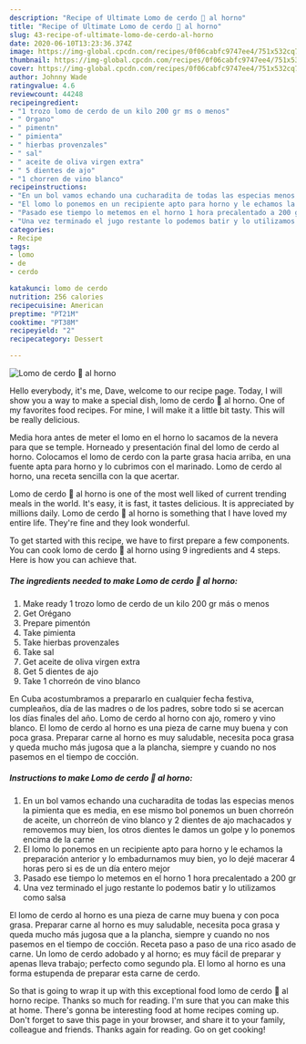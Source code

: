```yaml
---
description: "Recipe of Ultimate Lomo de cerdo 🐷 al horno"
title: "Recipe of Ultimate Lomo de cerdo 🐷 al horno"
slug: 43-recipe-of-ultimate-lomo-de-cerdo-al-horno
date: 2020-06-10T13:23:36.374Z
image: https://img-global.cpcdn.com/recipes/0f06cabfc9747ee4/751x532cq70/lomo-de-cerdo-🐷-al-horno-foto-principal.jpg
thumbnail: https://img-global.cpcdn.com/recipes/0f06cabfc9747ee4/751x532cq70/lomo-de-cerdo-🐷-al-horno-foto-principal.jpg
cover: https://img-global.cpcdn.com/recipes/0f06cabfc9747ee4/751x532cq70/lomo-de-cerdo-🐷-al-horno-foto-principal.jpg
author: Johnny Wade
ratingvalue: 4.6
reviewcount: 44248
recipeingredient:
- "1 trozo lomo de cerdo de un kilo 200 gr ms o menos"
- " Organo"
- " pimentn"
- " pimienta"
- " hierbas provenzales"
- " sal"
- " aceite de oliva virgen extra"
- " 5 dientes de ajo"
- "1 chorren de vino blanco"
recipeinstructions:
- "En un bol vamos echando una cucharadita de todas las especias menos la pimienta que es media, en ese mismo bol ponemos un buen chorreón de aceite, un chorreón de vino blanco y 2 dientes de ajo machacados y removemos muy bien, los otros dientes le damos un golpe y lo ponemos encima de la carne"
- "El lomo lo ponemos en un recipiente apto para horno y le echamos la preparación anterior y lo embadurnamos muy bien, yo lo dejé macerar 4 horas pero si es de un día entero mejor"
- "Pasado ese tiempo lo metemos en el horno 1 hora precalentado a 200 gr"
- "Una vez terminado el jugo restante lo podemos batir y lo utilizamos como salsa"
categories:
- Recipe
tags:
- lomo
- de
- cerdo

katakunci: lomo de cerdo 
nutrition: 256 calories
recipecuisine: American
preptime: "PT21M"
cooktime: "PT38M"
recipeyield: "2"
recipecategory: Dessert

---
```



![Lomo de cerdo 🐷 al horno](https://img-global.cpcdn.com/recipes/0f06cabfc9747ee4/751x532cq70/lomo-de-cerdo-🐷-al-horno-foto-principal.jpg)

Hello everybody, it's me, Dave, welcome to our recipe page. Today, I will show you a way to make a special dish, lomo de cerdo 🐷 al horno. One of my favorites food recipes. For mine, I will make it a little bit tasty. This will be really delicious.

Media hora antes de meter el lomo en el horno lo sacamos de la nevera para que se temple. Horneado y presentación final del lomo de cerdo al horno. Colocamos el lomo de cerdo con la parte grasa hacia arriba, en una fuente apta para horno y lo cubrimos con el marinado. Lomo de cerdo al horno, una receta sencilla con la que acertar.

Lomo de cerdo 🐷 al horno is one of the most well liked of current trending meals in the world. It's easy, it is fast, it tastes delicious. It is appreciated by millions daily. Lomo de cerdo 🐷 al horno is something that I have loved my entire life. They're fine and they look wonderful.


To get started with this recipe, we have to first prepare a few components. You can cook lomo de cerdo 🐷 al horno using 9 ingredients and 4 steps. Here is how you can achieve that.

<!--inarticleads1-->

##### The ingredients needed to make Lomo de cerdo 🐷 al horno:

1. Make ready 1 trozo lomo de cerdo de un kilo 200 gr más o menos
1. Get  Orégano
1. Prepare  pimentón
1. Take  pimienta
1. Take  hierbas provenzales
1. Take  sal
1. Get  aceite de oliva virgen extra
1. Get  5 dientes de ajo
1. Take 1 chorreón de vino blanco


En Cuba acostumbramos a prepararlo en cualquier fecha festiva, cumpleaños, día de las madres o de los padres, sobre todo si se acercan los días finales del año. Lomo de cerdo al horno con ajo, romero y vino blanco. El lomo de cerdo al horno es una pieza de carne muy buena y con poca grasa. Preparar carne al horno es muy saludable, necesita poca grasa y queda mucho más jugosa que a la plancha, siempre y cuando no nos pasemos en el tiempo de cocción. 

<!--inarticleads2-->

##### Instructions to make Lomo de cerdo 🐷 al horno:

1. En un bol vamos echando una cucharadita de todas las especias menos la pimienta que es media, en ese mismo bol ponemos un buen chorreón de aceite, un chorreón de vino blanco y 2 dientes de ajo machacados y removemos muy bien, los otros dientes le damos un golpe y lo ponemos encima de la carne
1. El lomo lo ponemos en un recipiente apto para horno y le echamos la preparación anterior y lo embadurnamos muy bien, yo lo dejé macerar 4 horas pero si es de un día entero mejor
1. Pasado ese tiempo lo metemos en el horno 1 hora precalentado a 200 gr
1. Una vez terminado el jugo restante lo podemos batir y lo utilizamos como salsa


El lomo de cerdo al horno es una pieza de carne muy buena y con poca grasa. Preparar carne al horno es muy saludable, necesita poca grasa y queda mucho más jugosa que a la plancha, siempre y cuando no nos pasemos en el tiempo de cocción. Receta paso a paso de una rico asado de carne. Un lomo de cerdo adobado y al horno; es muy fácil de preparar y apenas lleva trabajo; perfecto como segundo pla. El lomo al horno es una forma estupenda de preparar esta carne de cerdo. 

So that is going to wrap it up with this exceptional food lomo de cerdo 🐷 al horno recipe. Thanks so much for reading. I'm sure that you can make this at home. There's gonna be interesting food at home recipes coming up. Don't forget to save this page in your browser, and share it to your family, colleague and friends. Thanks again for reading. Go on get cooking!
